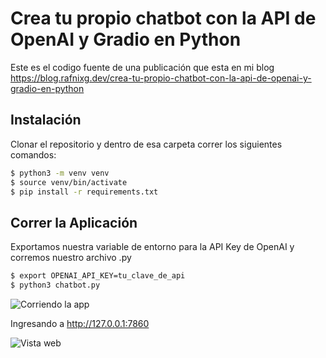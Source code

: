 # Crea tu propio chatbot con la API de OpenAI y Gradio en Python

Este es el codigo fuente de una publicación que esta en mi blog https://blog.rafnixg.dev/crea-tu-propio-chatbot-con-la-api-de-openai-y-gradio-en-python


## Instalación

Clonar el repositorio y dentro de esa carpeta correr los siguientes comandos:

```bash
$ python3 -m venv venv
$ source venv/bin/activate
$ pip install -r requirements.txt
```

## Correr la Aplicación

Exportamos nuestra variable de entorno para la API Key de OpenAI y corremos nuestro archivo .py

```bash
$ export OPENAI_API_KEY=tu_clave_de_api
$ python3 chatbot.py
```

![Corriendo la app](https://cdn.hashnode.com/res/hashnode/image/upload/v1679438402612/e8a57a90-5afd-4d5e-9dfa-a6ef90d6bd3e.png?auto=compress,format&format=webp)

Ingresando a http://127.0.0.1:7860

![Vista web](https://cdn.hashnode.com/res/hashnode/image/upload/v1679438572766/7cba6334-d1b2-43bb-b34c-4c60369c4151.png?auto=compress,format&format=webp)
